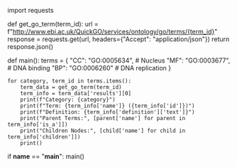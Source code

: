 import requests

def get_go_term(term_id):
    url = f"http://www.ebi.ac.uk/QuickGO/services/ontology/go/terms/{term_id}"
    response = requests.get(url, headers={"Accept": "application/json"})
    return response.json()

def main():
    terms = {
        "CC": "GO:0005634",  # Nucleus
        "MF": "GO:0003677",  # DNA binding
        "BP": "GO:0006260"   # DNA replication
    }

    for category, term_id in terms.items():
        term_data = get_go_term(term_id)
        term_info = term_data['results'][0]
        print(f"Category: {category}")
        print(f"Term: {term_info['name']} ({term_info['id']})")
        print(f"Definition: {term_info['definition']['text']}")
        print("Parent Terms:", [parent['name'] for parent in term_info['is_a']])
        print("Children Nodes:", [child['name'] for child in term_info['children']])
        print()

if __name__ == "__main__":
    main()